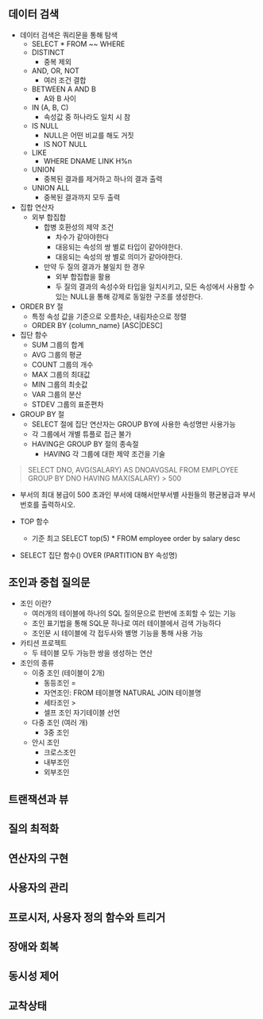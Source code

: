 ## 데이터 검색

- 데이터 검색은 쿼리문을 통해 탐색
	- SELECT *  FROM ~~ WHERE
	- DISTINCT
		- 중복 제외
	- AND, OR, NOT
		- 여러 조건 결합
	- BETWEEN A AND B
		- A와 B 사이
	- IN (A, B, C)
		- 속성값 중 하나라도 일치 시 참
	- IS NULL
		- NULL은 어떤 비교를 해도 거짓
		- IS NOT NULL 
	- LIKE
		- WHERE DNAME LINK H%n
	- UNION
		- 중복된 결과를 제거하고 하나의 결과 출력
	- UNION ALL
		- 중복된 결과까지 모두 출력
- 집합 연산자
	- 외부 합집합
		- 합병 호환성의 제약 조건
			- 차수가 같아야한다
			- 대응되는 속성의 쌍 별로 타입이 같아야한다.
			- 대응되는 속성의 쌍 별로 의미가 같아야한다.
		- 만약 두 질의 결과가 불일치 한 경우
			- 외부 합집합을 활용
			- 두 질의 결과의 속성수와 타입을 일치시키고, 모든 속성에서 사용할 수 있는 NULL을 통해 강제로 동일한 구조를 생성한다.
-  ORDER BY 절
	- 특정 속성 값을 기준으로 오름차순, 내림차순으로 정렬
	- ORDER BY {column_name} [ASC|DESC]
- 집단 함수
	- SUM 그룹의 합계
	- AVG 그룹의 평균
	- COUNT 그룹의 개수
	- MAX 그룹의 최대값
	- MIN 그룹의 최솟값
	- VAR 그룹의 분산
	- STDEV 그룹의 표준편차
- GROUP BY 절
	- SELECT 절에 집단 연산자는 GROUP BY에 사용한 속성명만 사용가능
	- 각 그룹에서 개별 튜플로 접근 불가
	- HAVING은 GROUP BY 절의 종속절
		- HAVING 각 그룹에 대한 제약 조건을 기술
>SELECT DNO, AVG(SALARY) AS DNOAVGSAL
>FROM EMPLOYEE
>GROUP BY DNO 
>HAVING MAX(SALARY) > 500 
- 부서의 최대 봉급이 500 초과인 부서에 대해서만부서별 사원들의 평균봉급과 부서번호를 출력하시오.
- TOP 함수
	- 기준 최고
SELECT top(5) *
FROM employee
order by salary desc

- SELECT 집단 함수() OVER (PARTITION BY 속성명)



## 조인과 중첩 질의문
- 조인 이란?
	- 여러개의 테이블에 하나의 SQL 질의문으로 한번에 조회할 수 있는 기능
	- 조인 표기법을 통해 SQL문 하나로 여러 테이블에서 검색 가능하다
	- 조인문 시 테이블에 각 접두사와 별명 기능을 통해 사용 가능
- 카티션 프로젝트
	- 두 테이블 모두 가능한 쌍을 생성하는 연산
- 조인의 종류
	- 이중 조인 (테이블이 2개)
		- 동등조인 =
		- 자연조인:  FROM 테이블명 NATURAL JOIN 테이블명
		- 세타조인 >
		- 셀프 조인 자기테이블 선언
	- 다중 조인 (여러 개)
		- 3중 조인
	- 안시 조인
		- 크로스조인
		- 내부조인
		- 외부조인

## 트랜잭션과 뷰
## 질의 최적화
## 연산자의 구현
## 사용자의 관리
## 프로시저, 사용자 정의 함수와 트리거
## 장애와 회복
## 동시성 제어
## 교착상태